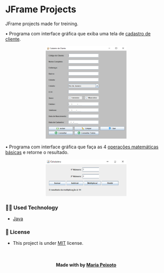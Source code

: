 # JFrame Projects
JFrame projects made for treining. 

• Programa com interface gráfica que exiba uma tela de [cadastro de cliente](https://github.com/mariacpeixoto/JFrame-projects/src/Projects/CadastroDeCliente.java).

<p align="center"><img src="./src/assets/img/cadastrodecliente.png" height="50%" width="50%" title="Cadastro de cliente"></p>

• Programa com interface gráfica que faça as 4 [operações matemáticas básicas](https://github.com/mariacpeixoto/JFrame-projects/src/Projects/CalculadoraJ.java) e retorne o resultado.

<p align="center"><img src="./src/assets/img/calculadora.png" height="50%" width="50%" title="Calculadora"></p>


<h3>👨‍💻 Used Technology</h3>

- [Java](https://www.zup.com.br/blog/java#:~:text=O%20Java%20%C3%A9%20uma%20linguagem,como%20o%20pai%20do%20Java.)

<!--License session-->
<h3>📝 License</h3>

- This project is under [MIT](./LICENSE.txt) license.


<!--Bottom session-->
<br><h4 align=center>Made with by <a target="_blank" href="https://github.com/mariacpeixoto" >Maria Peixoto</a></h4>
